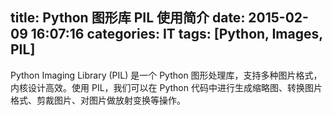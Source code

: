 title: Python 图形库 PIL 使用简介
date: 2015-02-09 16:07:16
categories: IT
tags: [Python, Images, PIL]
---

Python Imaging Library (PIL) 是一个 Python 图形处理库，支持多种图片格式，内核设计高效。使用 PIL，我们可以在 Python 代码中进行生成缩略图、转换图片格式、剪裁图片、对图片做放射变换等操作。

